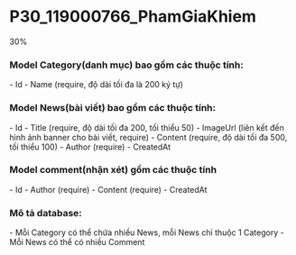 # P30_119000766_PhamGiaKhiem
30%
<h3>Model Category(danh mục) bao gồm các thuộc tính:</h3>
- Id
- Name (require, độ dài tối đa là 200 ký tự)
<h3>Model News(bài viết) bao gồm các thuộc tính:</h3>
- Id
- Title (require, độ dài tối đa 200, tối thiểu 50)
- ImageUrl (liên kết đến hình ảnh banner cho bài viết, require)
- Content (require, độ dài tối đa 500, tối thiểu 100)
- Author (require)
- CreatedAt
<h3>Model comment(nhận xét) gồm các thuộc tính</h3>
- Id
- Author (require)
- Content (require)
- CreatedAt
<h3>Mô tả database:</h3>
- Mỗi Category có thể chứa nhiều News, mỗi News chỉ thuộc 1 Category
- Mỗi News có thể có nhiều Comment